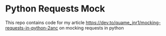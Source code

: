 # Python Requests Mock
This repo contains code for my article https://dev.to/quame_jnr1/mocking-requests-in-python-2anc on mocking requests in python
